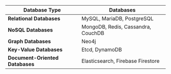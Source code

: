 

| **Database Type**            | **Databases**                                  |
|------------------------------|------------------------------------------------|
| **Relational Databases**      | MySQL, MariaDB, PostgreSQL                    |
| **NoSQL Databases**           | MongoDB, Redis, Cassandra, CouchDB            |
| **Graph Databases**           | Neo4j                                         |
| **Key-Value Databases**       | Etcd, DynamoDB                                |
| **Document-Oriented Databases** | Elasticsearch, Firebase Firestore           |

